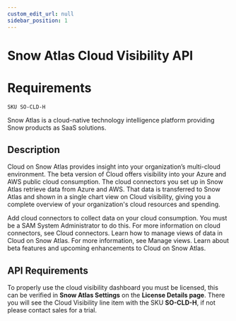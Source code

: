 ```yaml
---
custom_edit_url: null
sidebar_position: 1
---
```


# Snow Atlas Cloud Visibility API

# Requirements
    SKU SO-CLD-H

Snow Atlas is a cloud-native technology intelligence platform providing Snow products as SaaS solutions.
## Description
Cloud on Snow Atlas provides insight into your organization’s multi-cloud environment. The beta version of Cloud offers visibility into your Azure and AWS public cloud consumption. The cloud connectors you set up in Snow Atlas retrieve data from Azure and AWS. That data is transferred to Snow Atlas and shown in a single chart view on Cloud visibility, giving you a complete overview of your organization's cloud resources and spending.

Add cloud connectors to collect data on your cloud consumption. You must be a SAM System Administrator to do this. For more information on cloud connectors, see Cloud connectors.
Learn how to manage views of data in Cloud on Snow Atlas. For more information, see Manage views.
Learn about beta features and upcoming enhancements to Cloud on Snow Atlas. 
## API Requirements
To properly use the cloud visibility dashboard you must be licensed, this can be verified in **Snow Atlas Settings** on the **License Details page**. There you will see the Cloud Visibility line item with the SKU **SO-CLD-H**, if not please contact sales for a trial.
